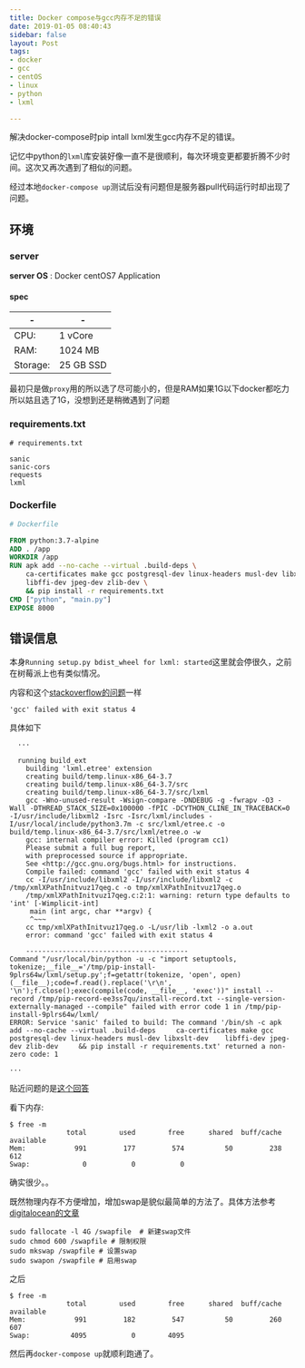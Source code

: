 ```yaml
---
title: Docker compose与gcc内存不足的错误
date: 2019-01-05 08:40:43
sidebar: false
layout: Post
tags: 
- docker
- gcc
- centOS
- linux
- python
- lxml

---
```


解决docker-compose时pip intall lxml发生gcc内存不足的错误。

<!-- more -->

记忆中python的`lxml`库安装好像一直不是很顺利，每次环境变更都要折腾不少时间。这次又再次遇到了相似的问题。

经过本地`docker-compose up`测试后没有问题但是服务器pull代码运行时却出现了问题。

## 环境

### server

**server OS** : Docker centOS7 Application

#### spec

| -  | - |
| --- | --- |
| CPU: | 1 vCore |
| RAM: | 1024 MB |
| Storage: | 25 GB SSD |

最初只是做`proxy`用的所以选了尽可能小的，但是RAM如果1G以下docker都吃力所以姑且选了1G，没想到还是稍微遇到了问题

### requirements.txt

```
# requirements.txt

sanic
sanic-cors
requests
lxml
```

### Dockerfile

```Dockerfile
# Dockerfile

FROM python:3.7-alpine
ADD . /app
WORKDIR /app
RUN apk add --no-cache --virtual .build-deps \
    ca-certificates make gcc postgresql-dev linux-headers musl-dev libxslt-dev\
    libffi-dev jpeg-dev zlib-dev \
    && pip install -r requirements.txt
CMD ["python", "main.py"]
EXPOSE 8000

```
## 错误信息

本身`Running setup.py bdist_wheel for lxml: started`这里就会停很久，之前在树莓派上也有类似情况。

内容和这个[stackoverflow的问题](https://stackoverflow.com/questions/34825789/install-lxml-on-centos-7-error-command-gcc-failed-with-exit-status-4)一样

`'gcc' failed with exit status 4`

具体如下

```
  ···

  running build_ext
    building 'lxml.etree' extension
    creating build/temp.linux-x86_64-3.7
    creating build/temp.linux-x86_64-3.7/src
    creating build/temp.linux-x86_64-3.7/src/lxml
    gcc -Wno-unused-result -Wsign-compare -DNDEBUG -g -fwrapv -O3 -Wall -DTHREAD_STACK_SIZE=0x100000 -fPIC -DCYTHON_CLINE_IN_TRACEBACK=0 -I/usr/include/libxml2 -Isrc -Isrc/lxml/includes -I/usr/local/include/python3.7m -c src/lxml/etree.c -o build/temp.linux-x86_64-3.7/src/lxml/etree.o -w
    gcc: internal compiler error: Killed (program cc1)
    Please submit a full bug report,
    with preprocessed source if appropriate.
    See <http://gcc.gnu.org/bugs.html> for instructions.
    Compile failed: command 'gcc' failed with exit status 4
    cc -I/usr/include/libxml2 -I/usr/include/libxml2 -c /tmp/xmlXPathInitvuz17qeg.c -o tmp/xmlXPathInitvuz17qeg.o
    /tmp/xmlXPathInitvuz17qeg.c:2:1: warning: return type defaults to 'int' [-Wimplicit-int]
     main (int argc, char **argv) {
     ^~~~
    cc tmp/xmlXPathInitvuz17qeg.o -L/usr/lib -lxml2 -o a.out
    error: command 'gcc' failed with exit status 4
    
    ----------------------------------------
Command "/usr/local/bin/python -u -c "import setuptools, tokenize;__file__='/tmp/pip-install-9plrs64w/lxml/setup.py';f=getattr(tokenize, 'open', open)(__file__);code=f.read().replace('\r\n', '\n');f.close();exec(compile(code, __file__, 'exec'))" install --record /tmp/pip-record-ee3ss7qu/install-record.txt --single-version-externally-managed --compile" failed with error code 1 in /tmp/pip-install-9plrs64w/lxml/
ERROR: Service 'sanic' failed to build: The command '/bin/sh -c apk add --no-cache --virtual .build-deps     ca-certificates make gcc postgresql-dev linux-headers musl-dev libxslt-dev    libffi-dev jpeg-dev zlib-dev     && pip install -r requirements.txt' returned a non-zero code: 1

···

```

贴近问题的是[这个回答](https://stackoverflow.com/a/24547445/10005510)

看下内存:

```
$ free -m
              total        used        free      shared  buff/cache   available
Mem:            991         177         574          50         238         612
Swap:             0           0           0
```

确实很少。。

既然物理内存不方便增加，增加swap是貌似最简单的方法了。具体方法参考[digitalocean的文章](https://www.digitalocean.com/community/tutorials/how-to-add-swap-on-centos-7)

```shell
sudo fallocate -l 4G /swapfile  # 新建swap文件
sudo chmod 600 /swapfile # 限制权限
sudo mkswap /swapfile # 设置swap
sudo swapon /swapfile # 启用swap
```

之后

```
$ free -m
              total        used        free      shared  buff/cache   available
Mem:            991         182         547          50         260         607
Swap:          4095           0        4095
```

然后再`docker-compose up`就顺利跑通了。
